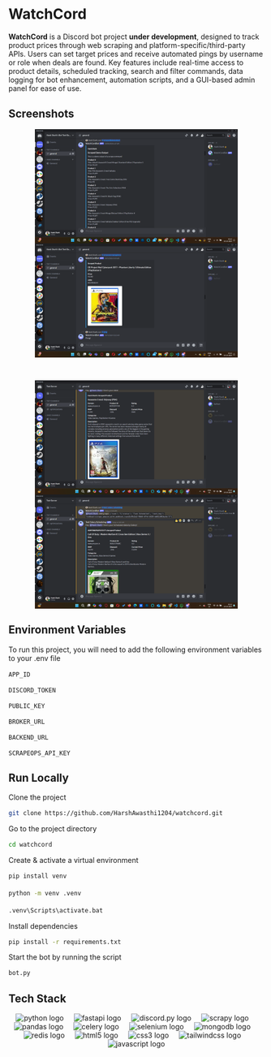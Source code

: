 
# WatchCord

**WatchCord** is a Discord bot project **under development**, designed to track product prices through web scraping and platform-specific/third-party APIs. Users can set target prices and receive automated pings by username or role when deals are found. Key features include real-time access to product details, scheduled tracking, search and filter commands, data logging for bot enhancement, automation scripts, and a GUI-based admin panel for ease of use.


## Screenshots

<!-- ![App Screenshot](./Screenshots/ss.jpg) -->
<p float="left" align="middle">
  <img align="top" src="./Screenshots/SS1.png" width="400" alt="Landing Page"  />
  <img align="top" src="./Screenshots/SS2.png" width="400" alt="Home Page"  />
</p>
<img width="10" />
<p float="left" align="middle">
  <img align="top" src="./Screenshots/SS3.png" width="400" alt="Login Page"  />
  <img align="top" src="./Screenshots/SS4.png" width="400" alt="Help Page"  />
</p>


## Environment Variables

To run this project, you will need to add the following environment variables to your .env file

`APP_ID`

`DISCORD_TOKEN`

`PUBLIC_KEY`

`BROKER_URL`

`BACKEND_URL`

`SCRAPEOPS_API_KEY`


## Run Locally

Clone the project

```bash
git clone https://github.com/HarshAwasthi1204/watchcord.git
```

Go to the project directory

```bash
cd watchcord
```

Create & activate a virtual environment

```bash
pip install venv

python -m venv .venv
  
.venv\Scripts\activate.bat
```

Install dependencies

```bash
pip install -r requirements.txt
```

Start the bot by running the script

```bash
bot.py
```


## Tech Stack

<div align="center">
  <img src="https://cdn.jsdelivr.net/gh/devicons/devicon/icons/python/python-original.svg" height="30" alt="python logo"  />
  <img width="12" />
  <img src="https://cdn.jsdelivr.net/gh/devicons/devicon/icons/fastapi/fastapi-original.svg" height="30" alt="fastapi logo"  />
  <img width="12" />
  <img src="https://cdn3.emoji.gg/emojis/9355-discordpy.png" height="30" alt="discord.py logo"  />
  <img width="12" />
  <img src="https://cdn2.hubspot.net/hubfs/4367560/Imported_Blog_Media/scrapy.png" height="30" alt="scrapy logo"  />
  <img width="12" />
  <img src="https://cdn.jsdelivr.net/gh/devicons/devicon/icons/pandas/pandas-original.svg" height="30" alt="pandas logo"  />
  <img width="12" />
  <img src="https://upload.wikimedia.org/wikipedia/commons/1/19/Celery_logo.png" height="30" alt="celery logo"  />
  <img width="12" />
  <img src="https://cdn.simpleicons.org/selenium/43B02A" height="30" alt="selenium logo"  />
  <img width="12" />
  <img src="https://cdn.jsdelivr.net/gh/devicons/devicon/icons/mongodb/mongodb-original.svg" height="30" alt="mongodb logo"  />
  <img width="12" />
  <img src="https://cdn.jsdelivr.net/gh/devicons/devicon/icons/redis/redis-original.svg" height="30" alt="redis logo"  />
  <img width="12" />
  <img src="https://cdn.jsdelivr.net/gh/devicons/devicon/icons/html5/html5-original.svg" height="30" alt="html5 logo"  />
  <img width="12" />
  <img src="https://cdn.jsdelivr.net/gh/devicons/devicon/icons/css3/css3-original.svg" height="30" alt="css3 logo"  />
  <img width="12" />
  <img src="https://cdn.jsdelivr.net/gh/devicons/devicon/icons/tailwindcss/tailwindcss-original-wordmark.svg" height="30" alt="tailwindcss logo"  />
  <img width="12" />
  <img src="https://cdn.jsdelivr.net/gh/devicons/devicon/icons/javascript/javascript-original.svg" height="30" alt="javascript logo"  />
</div>

###